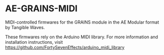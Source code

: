 # AE-GRAINS-MIDI
MIDI-controlled firmwares for the GRAINS module in the AE Modular format by Tangible Waves.

These firmwares rely on the Arduino MIDI library. For more information and installation instructions, visit https://github.com/FortySevenEffects/arduino_midi_library
